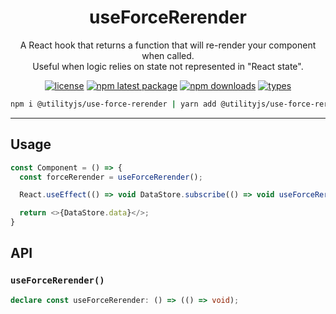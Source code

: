 <div align="center">
  <h1 align="center">
    useForceRerender
  </h1>
</div>

<div align="center">

A React hook that returns a function that will re-render your component when called.\
Useful when logic relies on state not represented in "React state".

[![license](https://img.shields.io/github/license/mimshins/utilityjs?color=212121&style=for-the-badge)](https://github.com/mimshins/utilityjs/blob/main/LICENSE)
[![npm latest package](https://img.shields.io/npm/v/@utilityjs/use-force-rerender?color=212121&style=for-the-badge)](https://www.npmjs.com/package/@utilityjs/use-force-rerender)
[![npm downloads](https://img.shields.io/npm/dm/@utilityjs/use-force-rerender?color=212121&style=for-the-badge)](https://www.npmjs.com/package/@utilityjs/use-force-rerender)
[![types](https://img.shields.io/npm/types/@utilityjs/use-force-rerender?color=212121&style=for-the-badge)](https://www.npmjs.com/package/@utilityjs/use-force-rerender)

```bash
npm i @utilityjs/use-force-rerender | yarn add @utilityjs/use-force-rerender
```

</div>

<hr>

## Usage

```ts
const Component = () => {
  const forceRerender = useForceRerender();

  React.useEffect(() => void DataStore.subscribe(() => void useForceRerender()), []);

  return <>{DataStore.data}</>;
}
```

## API

### `useForceRerender()`

```ts
declare const useForceRerender: () => (() => void);
```
